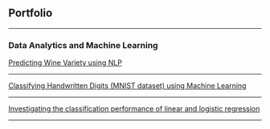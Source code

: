 ## Portfolio

---

### Data Analytics and Machine Learning

[Predicting Wine Variety using NLP](https://github.com/MeghaKat/WineVarietyPredictionNLP.git)

---
[Classifying Handwritten Digits (MNIST dataset) using Machine Learning](https://github.com/MeghaKat/NeuralNets.git)


---
[Investigating the classification performance of linear and logistic regression](https://github.com/MeghaKat/Regressions.git)




---

<!-- Remove above link if you don't want to attibute -->
